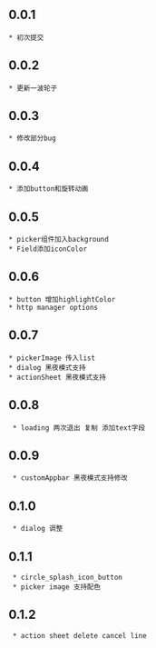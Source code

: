 ## 0.0.1
    * 初次提交
## 0.0.2
    * 更新一波轮子
## 0.0.3
    * 修改部分bug
## 0.0.4
    * 添加button和旋转动画
## 0.0.5
    * picker组件加入background
    * Field添加iconColor
## 0.0.6
    * button 增加highlightColor
    * http manager options
## 0.0.7
    * pickerImage 传入list
    * dialog 黑夜模式支持
    * actionSheet 黑夜模式支持
## 0.0.8
     * loading 两次退出 复制 添加text字段
## 0.0.9
     * customAppbar 黑夜模式支持修改
## 0.1.0
     * dialog 调整
## 0.1.1
     * circle_splash_icon_button
     * picker image 支持配色     
## 0.1.2
     * action sheet delete cancel line